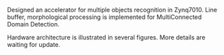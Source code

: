 Designed an accelerator for multiple objects recognition in Zynq7010. Line buffer, morphological processing is implemented for Multi­Connected Domain Detection.

Hardware architecture is illustrated in several figures. More details are waiting for update.